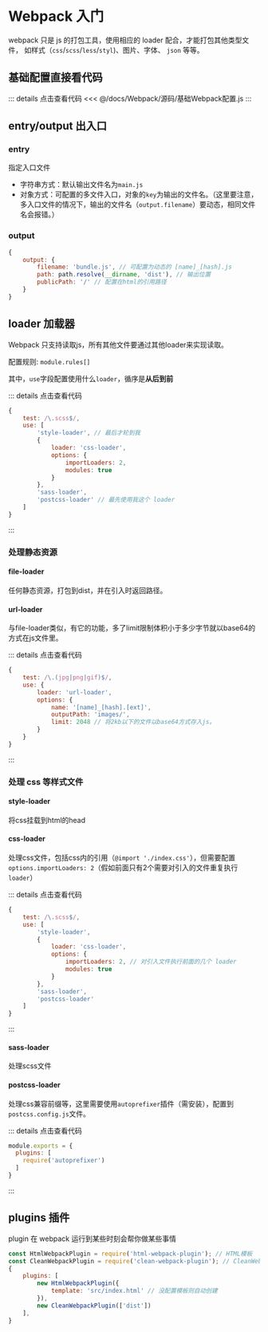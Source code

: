 # Webpack 入门

webpack 只是 js 的打包工具，使用相应的 loader 配合，才能打包其他类型文件，
如样式（`css`/`scss`/`less`/`styl`)、图片、字体、 `json` 等等。

## 基础配置直接看代码

::: details 点击查看代码
<<< @/docs/Webpack/源码/基础Webpack配置.js
:::

## entry/output 出入口

### entry

指定入口文件

* 字符串方式：默认输出文件名为`main.js`
* 对象方式：可配置的多文件入口，对象的`key`为输出的文件名。（这里要注意，多入口文件的情况下，输出的文件名（`output.filename`）要动态，相同文件名会报错。）

### output

```js
{
    output: {
        filename: 'bundle.js', // 可配置为动态的 [name]_[hash].js
        path: path.resolve(__dirname, 'dist'), // 输出位置
        publicPath: '/' // 配置在html的引用路径
    }
}
```

## loader 加载器

Webpack 只支持读取js，所有其他文件要通过其他loader来实现读取。

配置规则: `module.rules[]`

其中，`use`字段配置使用什么`loader`，循序是**从后到前**

::: details 点击查看代码
```js {4,12,13}
{
    test: /\.scss$/,
    use: [
        'style-loader', // 最后才轮到我
        {
            loader: 'css-loader',
            options: {
                importLoaders: 2,
                modules: true
            }
        },
        'sass-loader',
        'postcss-loader' // 最先使用我这个 loader
    ]
}
```
:::

### 处理静态资源

#### file-loader

任何静态资源，打包到dist，并在引入时返回路径。

#### url-loader

与file-loader类似，有它的功能，多了limit限制体积小于多少字节就以base64的方式在js文件里。

::: details 点击查看代码
```js {8}
{
    test: /\.(jpg|png|gif)$/,
    use: {
        loader: 'url-loader',
        options: {
            name: '[name]_[hash].[ext]',
            outputPath: 'images/',
            limit: 2048 // 将2kb以下的文件以base64方式存入js。
        }
    } 
}
```
:::

### 处理 css 等样式文件

#### style-loader

将css挂载到html的head

#### css-loader

处理css文件，包括css内的引用（`@import './index.css'`），但需要配置`options.importLoaders: 2`（假如前面只有2个需要对引入的文件重复执行`loader`）

::: details 点击查看代码
```js {8}
{
    test: /\.scss$/,
    use: [
        'style-loader',
        {
            loader: 'css-loader',
            options: {
                importLoaders: 2, // 对引入文件执行前面的几个 loader
                modules: true
            }
        },
        'sass-loader',
        'postcss-loader'
    ]
}
```
:::

#### sass-loader

处理scss文件

#### postcss-loader

处理css兼容前缀等，这里需要使用`autoprefixer`插件（需安装），配置到`postcss.config.js`文件。

::: details 点击查看代码
```js {3}
module.exports = {
  plugins: [
  	require('autoprefixer')
  ]
}
```
:::

## plugins 插件

plugin 在 webpack 运行到某些时刻会帮你做某些事情

```js
const HtmlWebpackPlugin = require('html-webpack-plugin'); // HTML模板
const CleanWebpackPlugin = require('clean-webpack-plugin'); // CleanWebpackPlugin
{
    plugins: [
        new HtmlWebpackPlugin({
            template: 'src/index.html' // 没配置模板则自动创建
        }),
        new CleanWebpackPlugin(['dist'])
    ],
}
```
